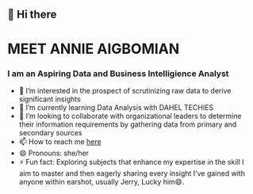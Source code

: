 ## 👋 Hi there
# MEET ANNIE AIGBOMIAN
### I am an Aspiring Data and Business Intelligience Analyst
- 👀 I’m interested in the prospect of scrutinizing raw data to derive significant insights
- 🌱 I’m currently learning Data Analysis with DAHEL TECHIES
- 💞️ I’m looking to collaborate with organizational leaders to determine their information requirements by gathering data from primary and secondary sources
- 📫 How to reach me [here](https://www.linkedin.com/in/annie-aigbomian-830239b3?utm_source=share&utm_campaign=share_via&utm_content=profile&utm_medium=android_app)
- 😄 Pronouns: she/her
- ⚡ Fun fact: Exploring subjects that enhance my expertise in the skill I aim to master and then eagerly sharing every insight I've gained with anyone within earshot, usually Jerry, Lucky him😄.

<!---
AnieJerry/AnieJerry is a ✨ special ✨ repository because its `README.md` (this file) appears on your GitHub profile.
You can click the Preview link to take a look at your changes.
--->

